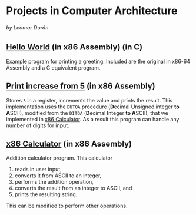 # Projects in Computer Architecture
###### by Leomar Durán

## [Hello World][hw] (in x86 Assembly) (in C)

Example program for printing a greeting.
Included are the original in x86-64 Assembly
and a C equivalent program.

## [Print increase from 5][x86-pi5] (in x86 Assembly)

Stores `5` in a register, increments the value and prints the result.
This implementation uses the `DUTOA` procedure
(**D**ecimal **U**nsigned integer **to A**SCII),
modified from the `DITOA`
(**D**ecimal **I**nteger **to A**SCII),
that we implemented in [x86 Calculator][x86-calc].
As a result this program can handle any number of digits for input.

## [x86 Calculator][x86-calc] (in x86 Assembly)

Addition calculator program.
This calculator
1. reads in user input,
1. converts it from ASCII to an integer,
1. performs the addition operation,
1. converts the result from an integer to ASCII, and
1. prints the resulting string.

This can be modified to perform other operations.

[hw]: ./helloworld#readme
[x86-pi5]: ./x86-print_inc5#readme
[x86-calc]: ./x86-calc#readme
